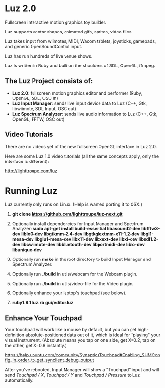 # Luz 2.0

Fullscreen interactive motion graphics toy builder.

Luz supports vector shapes, animated gifs, sprites, video files.

Luz takes input from wiimotes, MIDI, Wacom tablets, joysticks, gamepads, and generic OpenSoundControl input.

Luz has run hundreds of live venue shows.

Luz is written in Ruby and built on the shoulders of SDL, OpenGL, ffmpeg.

## The Luz Project consists of:

- **Luz 2.0**: fullscreen motion graphics editor and performer (Ruby, OpenGL, SDL, OSC in)
- **Luz Input Manager**: sends live input device data to Luz (C++, Gtk, libwiimote, SDL Input, OSC out)
- **Luz Spectrum Analyzer**: sends live audio information to Luz (C++, Gtk, OpenGL, FFTW, OSC out)

## Video Tutorials

There are no videos yet of the new fullscreen OpenGL interface in Luz 2.0.

Here are some Luz 1.0 video tutorials (all the same concepts apply, only the interface is different):

<http://lighttroupe.com/luz>

# Running Luz

Luz currently only runs on Linux.  (Help is wanted porting it to OSX.)

1. **git clone https://github.com/lighttroupe/luz-next.git**

2. Optionally install dependencies for Input Manager and Spectrum Analyzer: **sudo apt-get install build-essential libasound2-dev libfftw3-dev liblo0-dev libgtkmm-2.4-dev libgtkglextmm-x11-1.2-dev libgl1-mesa-dev libglu1-mesa-dev libx11-dev libxext-dev libxi-dev libsdl1.2-dev libcwiimote-dev libbluetooth-dev libportmidi-dev liblo-dev libunique-dev**

3. Optionally run **make** in the root directory to build Input Manager and Spectrum Analyzer.

4. Optionally run **./build** in utils/webcam for the Webcam plugin.

5. Optionally run **./build** in utils/video-file for the Video plugin.

6. Optionally enhance your laptop's touchpad (see below).

7. **ruby1.9.1 luz.rb gui/editor.luz**

## Enhance Your Touchpad

Your touchpad will work like a mouse by default, but you can get high-definition absolute-positioned data out of it, which is ideal for "playing" your visual instrument.  (Absolute means you tap on one side, get X=0.2, tap on the other, get X=0.8 instantly.)

<https://help.ubuntu.com/community/SynapticsTouchpad#Enabling_SHMConfig_in_order_to_get_synclient_debug_output>

After you've rebooted, Input Manager will show a "Touchpad" input and will send *Touchpad / X*, *Touchpad / Y* and *Touchpad / Pressure* to Luz automatically.
